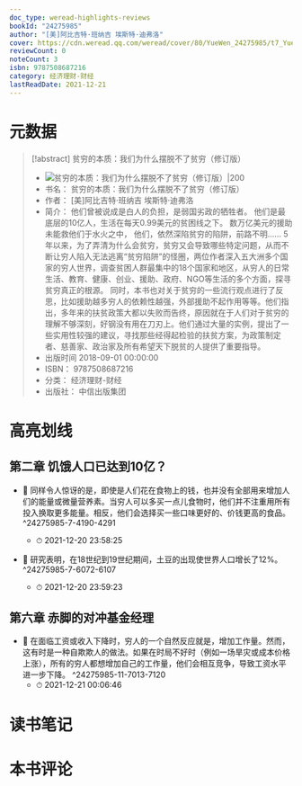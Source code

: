 ```yaml
---
doc_type: weread-highlights-reviews
bookId: "24275985"
author: "[美]阿比吉特·班纳吉 埃斯特·迪弗洛"
cover: https://cdn.weread.qq.com/weread/cover/80/YueWen_24275985/t7_YueWen_24275985.jpg
reviewCount: 0
noteCount: 3
isbn: 9787508687216
category: 经济理财-财经
lastReadDate: 2021-12-21
---
```

# 元数据
> [!abstract] 贫穷的本质：我们为什么摆脱不了贫穷（修订版）
> - ![ 贫穷的本质：我们为什么摆脱不了贫穷（修订版）|200](https://cdn.weread.qq.com/weread/cover/80/YueWen_24275985/t7_YueWen_24275985.jpg)
> - 书名： 贫穷的本质：我们为什么摆脱不了贫穷（修订版）
> - 作者： [美]阿比吉特·班纳吉 埃斯特·迪弗洛
> - 简介： 他们曾被说成是白人的负担，是弱国劣政的牺牲者。 他们是最底层的10亿人，生活在每天0.99美元的贫困线之下。 数万亿美元的援助未能救他们于水火之中， 他们，依然深陷贫穷的陷阱，前路不明…… 5年以来，为了弄清为什么会贫穷，贫穷又会导致哪些特定问题，从而不断让穷人陷入无法逃离“贫穷陷阱”的怪圈，两位作者深入五大洲多个国家的穷人世界，调查贫困人群最集中的18个国家和地区，从穷人的日常生活、教育、健康、创业、援助、政府、NGO等生活的多个方面，探寻贫穷真正的根源。 同时，本书也对关于贫穷的一些流行观点进行了反思，比如援助越多穷人的依赖性越强，外部援助不起作用等等。他们指出，多年来的扶贫政策大都以失败而告终，原因就在于人们对于贫穷的理解不够深刻，好钢没有用在刀刃上。他们通过大量的实例，提出了一些实用性较强的建议，寻找那些经得起检验的扶贫方案，为政策制定者、慈善家、政治家及所有希望天下脱贫的人提供了重要指导。
> - 出版时间 2018-09-01 00:00:00
> - ISBN： 9787508687216
> - 分类： 经济理财-财经
> - 出版社： 中信出版集团

# 高亮划线

## 第二章 饥饿人口已达到10亿？


- 📌 同样令人惊讶的是，即使是人们花在食物上的钱，也并没有全部用来增加人们的能量或微量营养素。当穷人可以多买一点儿食物时，他们并不注重用所有投入换取更多能量。相反，他们会选择买一些口味更好的、价钱更高的食品。 ^24275985-7-4190-4291
    - ⏱ 2021-12-20 23:58:25 

- 📌 研究表明，在18世纪到19世纪期间，土豆的出现使世界人口增长了12%。 ^24275985-7-6072-6107
    - ⏱ 2021-12-20 23:59:23 
## 第六章 赤脚的对冲基金经理


- 📌 在面临工资或收入下降时，穷人的一个自然反应就是，增加工作量。然而，这有时是一种自欺欺人的做法。如果在时局不好时（例如一场旱灾或成本价格上涨），所有的穷人都想增加自己的工作量，他们会相互竞争，导致工资水平进一步下降。 ^24275985-11-7013-7120
    - ⏱ 2021-12-21 00:06:46 
# 读书笔记

# 本书评论
